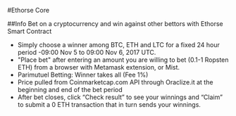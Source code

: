 #Ethorse Core

##Info 
Bet on a cryptocurrency and win against other bettors with Ethorse Smart Contract

- Simply choose a winner among BTC, ETH and LTC for a fixed 24 hour period -09:00 Nov 5 to 09:00 Nov 6, 2017 UTC.
- "Place bet" after entering an amount you are willing to bet (0.1-1 Ropsten ETH) from a browser with Metamask extension, or Mist.
- Parimutuel Betting: Winner takes all (Fee 1%)
- Price pulled from Coinmarketcap.com API through Oraclize.it at the beginning and end of the bet period
- After bet closes, click “Check result” to see your winnings and “Claim” to submit a 0 ETH transaction that in turn sends your winnings.
